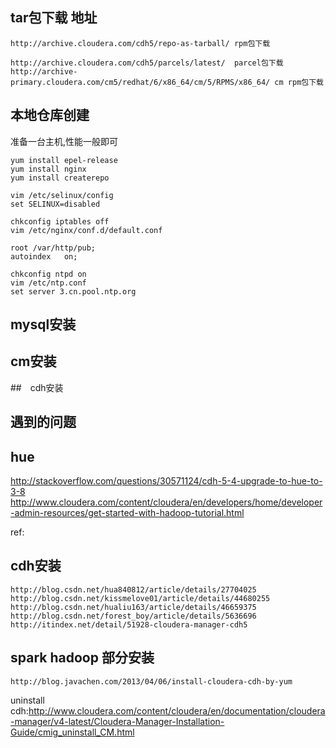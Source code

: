 ## tar包下载 地址

	http://archive.cloudera.com/cdh5/repo-as-tarball/ rpm包下载

	http://archive.cloudera.com/cdh5/parcels/latest/  parcel包下载
	http://archive-primary.cloudera.com/cm5/redhat/6/x86_64/cm/5/RPMS/x86_64/ cm rpm包下载 

## 本地仓库创建 

准备一台主机,性能一般即可

	yum install epel-release
	yum install nginx
	yum install createrepo
	
	vim /etc/selinux/config
	set SELINUX=disabled

	chkconfig iptables off
	vim /etc/nginx/conf.d/default.conf

	root /var/http/pub;
	autoindex 	on;
	
	chkconfig ntpd on
	vim /etc/ntp.conf
	set server 3.cn.pool.ntp.org



## mysql安装 

## cm安装 

##　cdh安装　

## 遇到的问题

## hue 
http://stackoverflow.com/questions/30571124/cdh-5-4-upgrade-to-hue-to-3-8
http://www.cloudera.com/content/cloudera/en/developers/home/developer-admin-resources/get-started-with-hadoop-tutorial.html


ref:

## cdh安装

	http://blog.csdn.net/hua840812/article/details/27704025
	http://blog.csdn.net/kissmelove01/article/details/44680255
	http://blog.csdn.net/hualiu163/article/details/46659375
	http://blog.csdn.net/forest_boy/article/details/5636696
	http://itindex.net/detail/51928-cloudera-manager-cdh5

## spark hadoop 部分安装 

	http://blog.javachen.com/2013/04/06/install-cloudera-cdh-by-yum

uninstall cdh:http://www.cloudera.com/content/cloudera/en/documentation/cloudera-manager/v4-latest/Cloudera-Manager-Installation-Guide/cmig_uninstall_CM.html
